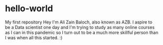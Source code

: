 # hello-world
My first repository
Hey I'm Ali Zain Baloch, also known as AZB. I aspire to be a Data scientist one day and I'm trying to study as many online courses as I can in this pandemic so I turn out to be a much more skillful person than I was when all this started. :)
